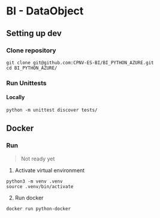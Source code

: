 # BI - DataObject

## Setting up dev

### Clone repository

```
git clone git@github.com:CPNV-ES-BI/BI_PYTHON_AZURE.git
cd BI_PYTHON_AZURE/
```

### Run Unittests

#### Locally

```shell
python -m unittest discover tests/
```

## Docker
### Run

> Not ready yet

1. Activate virtual environment 
```shell
python3 -m venv .venv
source .venv/bin/activate
```

2. Run docker
```shell
docker run python-docker
```